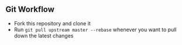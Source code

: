 ## Git Workflow


- Fork this repository and clone it
- Run `git pull upstream master --rebase` whenever you want to pull down the latest changes
